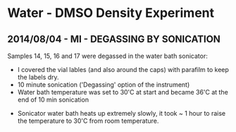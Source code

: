 # Water - DMSO Density Experiment

## 2014/08/04 - MI - DEGASSING BY SONICATION

Samples 14, 15, 16 and 17 were degassed in the water bath sonicator:
- I covered the vial lables (and also around the caps) with parafilm to keep the labels dry.
- 10 minute sonication ('Degassing' option of the instrument) 
- Water bath temperature was set to 30'C at start and became 36'C at the end of 10 min sonication

* Sonicator water bath heats up extremely slowly, it took ~ 1 hour to raise the temperature to 30'C from room temperature.
